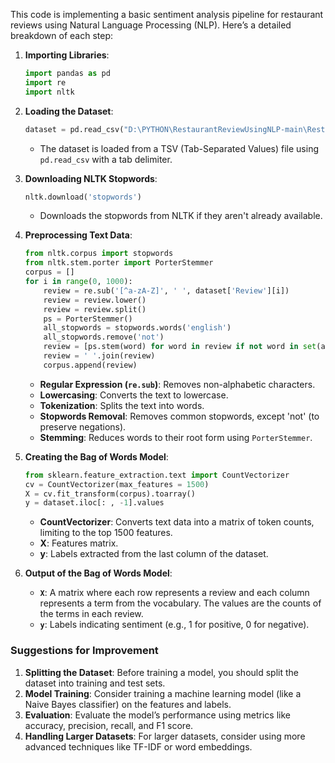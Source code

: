 This code is implementing a basic sentiment analysis pipeline for restaurant reviews using Natural Language Processing (NLP). Here’s a detailed breakdown of each step:

1. **Importing Libraries**:
   ```python
   import pandas as pd
   import re
   import nltk
   ```

2. **Loading the Dataset**:
   ```python
   dataset = pd.read_csv("D:\PYTHON\RestaurantReviewUsingNLP-main\Restaurant_Reviews.tsv", delimiter = "\t", quoting = 3)
   ```
   - The dataset is loaded from a TSV (Tab-Separated Values) file using `pd.read_csv` with a tab delimiter.

3. **Downloading NLTK Stopwords**:
   ```python
   nltk.download('stopwords')
   ```
   - Downloads the stopwords from NLTK if they aren't already available.

4. **Preprocessing Text Data**:
   ```python
   from nltk.corpus import stopwords
   from nltk.stem.porter import PorterStemmer
   corpus = []
   for i in range(0, 1000):
       review = re.sub('[^a-zA-Z]', ' ', dataset['Review'][i])
       review = review.lower()
       review = review.split()
       ps = PorterStemmer()
       all_stopwords = stopwords.words('english')
       all_stopwords.remove('not')
       review = [ps.stem(word) for word in review if not word in set(all_stopwords)]
       review = ' '.join(review)
       corpus.append(review)
   ```
   - **Regular Expression (`re.sub`)**: Removes non-alphabetic characters.
   - **Lowercasing**: Converts the text to lowercase.
   - **Tokenization**: Splits the text into words.
   - **Stopwords Removal**: Removes common stopwords, except 'not' (to preserve negations).
   - **Stemming**: Reduces words to their root form using `PorterStemmer`.

5. **Creating the Bag of Words Model**:
   ```python
   from sklearn.feature_extraction.text import CountVectorizer
   cv = CountVectorizer(max_features = 1500)
   X = cv.fit_transform(corpus).toarray()
   y = dataset.iloc[: , -1].values
   ```
   - **CountVectorizer**: Converts text data into a matrix of token counts, limiting to the top 1500 features.
   - **X**: Features matrix.
   - **y**: Labels extracted from the last column of the dataset.

6. **Output of the Bag of Words Model**:
   - **`X`**: A matrix where each row represents a review and each column represents a term from the vocabulary. The values are the counts of the terms in each review.
   - **`y`**: Labels indicating sentiment (e.g., 1 for positive, 0 for negative).

### Suggestions for Improvement
1. **Splitting the Dataset**: Before training a model, you should split the dataset into training and test sets.
2. **Model Training**: Consider training a machine learning model (like a Naive Bayes classifier) on the features and labels.
3. **Evaluation**: Evaluate the model’s performance using metrics like accuracy, precision, recall, and F1 score.
4. **Handling Larger Datasets**: For larger datasets, consider using more advanced techniques like TF-IDF or word embeddings.

